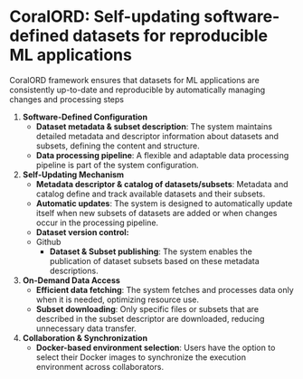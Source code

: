 # CoralORD: Self-updating software-defined datasets for reproducible ML applications

CoralORD framework ensures that datasets for ML applications are consistently up-to-date and reproducible by automatically managing changes and processing steps

1. **Software-Defined Configuration**
    - **Dataset metadata & subset description**: The system maintains detailed metadata and descriptor information about datasets and subsets, defining the content and structure.
    - **Data processing pipeline**: A flexible and adaptable data processing pipeline is part of the system configuration.
2. **Self-Updating Mechanism**
    - **Metadata descriptor & catalog of datasets/subsets**: Metadata and catalog define and track available datasets and their subsets.
    - **Automatic updates**: The system is designed to automatically update itself when new subsets of datasets are added or when changes occur in the processing pipeline.
    - **Dataset version control:**
    - Github
        - **Dataset & Subset publishing**: The system enables the publication of dataset subsets based on these metadata descriptions.
3. **On-Demand Data Access**
    - **Efficient data fetching**: The system fetches and processes data only when it is needed, optimizing resource use.
    - **Subset downloading**: Only specific files or subsets that are described in the subset descriptor are downloaded, reducing unnecessary data transfer.
4. **Collaboration & Synchronization**
    - **Docker-based environment selection**: Users have the option to select their Docker images to synchronize the execution environment across collaborators.

